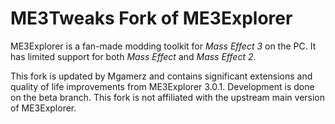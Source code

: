 # ME3Tweaks Fork of ME3Explorer

ME3Explorer is a fan-made modding toolkit for _Mass Effect 3_ on the PC. It has limited support for both _Mass Effect_ and _Mass Effect 2_.

This fork is updated by Mgamerz and contains significant extensions and quality of life improvements from ME3Explorer 3.0.1. Development is done on the beta branch. This fork is not affiliated with the upstream main version of ME3Explorer.
